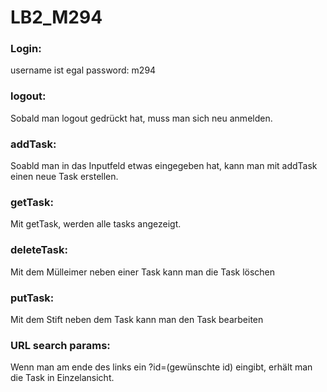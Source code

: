 # LB2_M294

### Login:
username ist egal
password: m294

### logout:
Sobald man logout gedrückt hat, muss man sich neu anmelden.

### addTask:
Soabld man in das Inputfeld etwas eingegeben hat, kann man mit addTask einen neue Task erstellen.

### getTask:
Mit getTask, werden alle tasks angezeigt.

### deleteTask:
Mit dem Mülleimer neben einer Task kann man die Task löschen

### putTask:
Mit dem Stift neben dem Task kann man den Task bearbeiten

### URL search params:
Wenn man am ende des links ein ?id=(gewünschte id) eingibt, erhält man die Task in Einzelansicht.



